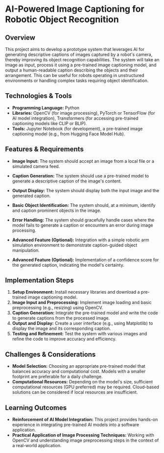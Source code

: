 # AI-Powered Image Captioning for Robotic Object Recognition

## Overview
This project aims to develop a prototype system that leverages AI for generating descriptive captions of images captured by a robot's camera, thereby improving its object recognition capabilities.  The system will take an image as input, process it using a pre-trained image captioning model, and output a human-readable caption describing the objects and their arrangement. This can be useful for robots operating in unstructured environments or handling complex tasks requiring object identification.

## Technologies & Tools
- **Programming Language:** Python
- **Libraries:** OpenCV (for image processing), PyTorch or TensorFlow (for AI model integration), Transformers (for accessing pre-trained captioning models like CLIP or BLIP).
- **Tools:** Jupyter Notebook (for development), a pre-trained image captioning model (e.g., from Hugging Face Model Hub).


## Features & Requirements
- **Image Input:**  The system should accept an image from a local file or a simulated camera feed.
- **Caption Generation:**  The system should use a pre-trained model to generate a descriptive caption of the image's content.
- **Output Display:** The system should display both the input image and the generated caption.
- **Basic Object Identification:** The system should, at a minimum, identify and caption prominent objects in the image.
- **Error Handling:** The system should gracefully handle cases where the model fails to generate a caption or encounters an error during image processing.

- **Advanced Feature (Optional):** Integration with a simple robotic arm simulation environment to demonstrate caption-guided object manipulation.
- **Advanced Feature (Optional):**  Implementation of a confidence score for the generated caption, indicating the model's certainty.


## Implementation Steps
1. **Setup Environment:** Install necessary libraries and download a pre-trained image captioning model.
2. **Image Input and Preprocessing:** Implement image loading and basic preprocessing (e.g., resizing) using OpenCV.
3. **Caption Generation:** Integrate the pre-trained model and write the code to generate captions from the processed image.
4. **Output and Display:** Create a user interface (e.g., using Matplotlib) to display the image and its corresponding caption.
5. **Testing and Refinement:** Test the system with various images and refine the code to improve accuracy and efficiency.

## Challenges & Considerations
- **Model Selection:** Choosing an appropriate pre-trained model that balances accuracy and computational cost.  Models with a smaller footprint are preferable for a daily challenge.
- **Computational Resources:**  Depending on the model's size, sufficient computational resources (GPU preferred) may be required. Cloud-based solutions can be considered if local resources are insufficient.


## Learning Outcomes
- **Reinforcement of AI Model Integration:** This project provides hands-on experience in integrating pre-trained AI models into a software application.
- **Practical Application of Image Processing Techniques:**  Working with OpenCV and understanding image preprocessing steps in the context of a real-world application.

